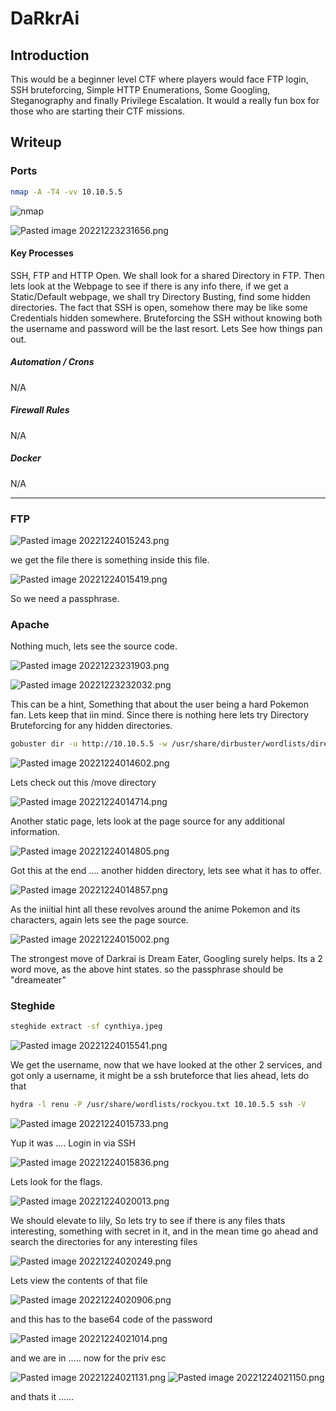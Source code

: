 # DaRkrAi

## Introduction

This would be a beginner level CTF where players would face FTP login, SSH bruteforcing, Simple HTTP Enumerations, Some Googling, Steganography and finally Privilege Escalation. It would a really fun box for those who are starting their CTF missions.


## Writeup

### Ports
```bash
nmap -A -T4 -vv 10.10.5.5
```

![nmap](https://github.com/darkrai069/THM_Machines/blob/main/THM%20Darkrai/Access/Pasted%20image%2020221223231611.png)

![Pasted image 20221223231656.png](https://github.com/darkrai069/THM_Machines/blob/main/THM%20Darkrai/Access/Pasted%20image%2020221223231656.png)

#### **Key Processes**

SSH, FTP and HTTP Open. We shall look for a shared Directory in FTP. Then lets look at the Webpage to see if there is any info there, if we get a Static/Default webpage, we shall try Directory Busting, find some hidden directories. The fact that SSH is open, somehow there may be like some Credentials hidden somewhere. Bruteforcing the SSH without knowing both the username and password will be the last resort. Lets See how things pan out.

##### Automation / Crons

N/A

##### Firewall Rules

N/A

##### Docker

N/A

_________________________________________________________________________________________________________

### FTP

![Pasted image 20221224015243.png](https://github.com/darkrai069/THM_Machines/blob/main/THM%20Darkrai/Access/Pasted%20image%2020221224015243.png)

we get the file there is something inside this file.

![Pasted image 20221224015419.png](https://github.com/darkrai069/THM_Machines/blob/main/THM%20Darkrai/Access/Pasted%20image%2020221224015419.png)

So we need a passphrase.


### Apache

Nothing much, lets see the source code.

![Pasted image 20221223231903.png](https://github.com/darkrai069/THM_Machines/blob/main/THM%20Darkrai/Access/Pasted%20image%2020221223231903.png)

![Pasted image 20221223232032.png](https://github.com/darkrai069/THM_Machines/blob/main/THM%20Darkrai/Access/Pasted%20image%2020221223232032.png)

This can be a hint, Something that about the user being a hard Pokemon fan. Lets keep that iin mind.
Since there is nothing here lets try Directory Bruteforcing for any hidden directories.

```bash
gobuster dir -u http://10.10.5.5 -w /usr/share/dirbuster/wordlists/directory-list-lowercase-2.3-medium.txt -t 64
```

![Pasted image 20221224014602.png](https://github.com/darkrai069/THM_Machines/blob/main/THM%20Darkrai/Access/Pasted%20image%2020221224014602.png)

Lets check out this /move directory

![Pasted image 20221224014714.png](https://github.com/darkrai069/THM_Machines/blob/main/THM%20Darkrai/Access/Pasted%20image%2020221224014714.png)

Another static page, lets look at the page source for any additional information.

![Pasted image 20221224014805.png](https://github.com/darkrai069/THM_Machines/blob/main/THM%20Darkrai/Access/Pasted%20image%2020221224014805.png)

Got this at the end .... another hidden directory, lets see what it has to offer.

![Pasted image 20221224014857.png](https://github.com/darkrai069/THM_Machines/blob/main/THM%20Darkrai/Access/Pasted%20image%2020221224014857.png)

As the iniitial hint all these revolves around the anime Pokemon and its characters, again lets see the page source.

![Pasted image 20221224015002.png](https://github.com/darkrai069/THM_Machines/blob/main/THM%20Darkrai/Access/Pasted%20image%2020221224015002.png)

The strongest move of Darkrai is Dream Eater, Googling surely helps. Its a 2 word move, as the above hint states. so the passphrase should be "dreameater" 

### Steghide

```bash
steghide extract -sf cynthiya.jpeg
```

![Pasted image 20221224015541.png](https://github.com/darkrai069/THM_Machines/blob/main/THM%20Darkrai/Access/Pasted%20image%2020221224015541.png)

We get the username, now that we have looked at the other 2 services, and got only a username, it might be a ssh bruteforce that lies ahead, lets do that

```bash
hydra -l renu -P /usr/share/wordlists/rockyou.txt 10.10.5.5 ssh -V
```

![Pasted image 20221224015733.png](https://github.com/darkrai069/THM_Machines/blob/main/THM%20Darkrai/Access/Pasted%20image%2020221224015733.png)

Yup it was .... Login in via SSH

![Pasted image 20221224015836.png](https://github.com/darkrai069/THM_Machines/blob/main/THM%20Darkrai/Access/Pasted%20image%2020221224015836.png)

Lets look for the flags.

![Pasted image 20221224020013.png](https://github.com/darkrai069/THM_Machines/blob/main/THM%20Darkrai/Access/Pasted%20image%2020221224020013.png)

We should elevate to lily, So lets try to see if there is any files thats interesting, something with secret in it, and in the mean time go ahead and search the directories for any interesting files

![Pasted image 20221224020249.png](https://github.com/darkrai069/THM_Machines/blob/main/THM%20Darkrai/Access/Pasted%20image%2020221224020249.png)

Lets view the contents of that file

![Pasted image 20221224020906.png](https://github.com/darkrai069/THM_Machines/blob/main/THM%20Darkrai/Access/Pasted%20image%2020221224020906.png)

and this has to the base64 code of the password

![Pasted image 20221224021014.png](https://github.com/darkrai069/THM_Machines/blob/main/THM%20Darkrai/Access/Pasted%20image%2020221224021014.png)

and we are in ..... now for the priv esc

![Pasted image 20221224021131.png](https://github.com/darkrai069/THM_Machines/blob/main/THM%20Darkrai/Access/Pasted%20image%2020221224021131.png)
![Pasted image 20221224021150.png](https://github.com/darkrai069/THM_Machines/blob/main/THM%20Darkrai/Access/Pasted%20image%2020221224021150.png)

and thats it ......
